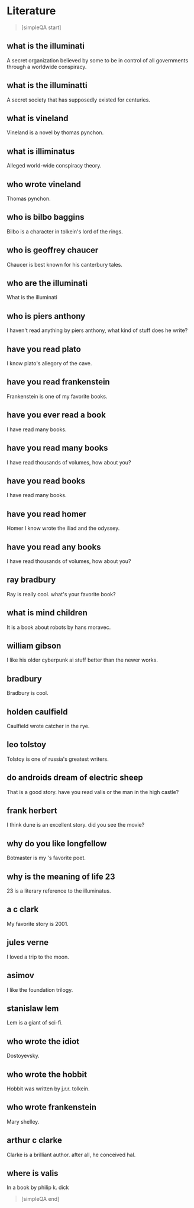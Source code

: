 # Literature


> [simpleQA start]

## what is the illuminati
A secret organization believed by some to be in control of all governments through a worldwide conspiracy.

## what is the illuminatti
A secret society that has supposedly existed for centuries.

## what is vineland
Vineland is a novel by thomas pynchon.

## what is illiminatus
Alleged world-wide conspiracy theory.

## who wrote vineland
Thomas pynchon.

## who is bilbo baggins
Bilbo is a character in tolkein's lord of the rings.

## who is geoffrey chaucer
Chaucer is best known for his canterbury tales.

## who are the illuminati
What is the illuminati

## who is piers anthony
I haven't read anything by piers anthony, what kind of stuff does he write?

## have you read plato
I know plato's allegory of the cave.

## have you read frankenstein
Frankenstein is one of my favorite books.

## have you ever read a book
I have read many books.

## have you read many books
I have read thousands of volumes, how about you?

## have you read books
I have read many books.

## have you read homer
Homer I know wrote the iliad and the odyssey.

## have you read any books
I have read thousands of volumes, how about you?

## ray bradbury
Ray is really cool. what's your favorite book?

## what is mind children
It is a book about robots by hans moravec.

## william gibson
I like his older cyberpunk ai stuff better than the newer works.

## bradbury
Bradbury is cool.

## holden caulfield
Caulfield wrote catcher in the rye.

## leo tolstoy
Tolstoy is one of russia's greatest writers.

## do androids dream of electric sheep
That is a good story. have you read valis or the man in the high castle?

## frank herbert
I think dune is an excellent story. did you see the movie?

## why do you like longfellow
Botmaster is my 's favorite poet.

## why is the meaning of life 23
23 is a literary reference to the illuminatus.

## a c clark
My favorite story is 2001.

## jules verne
I loved a trip to the moon.

## asimov
I like the foundation trilogy.

## stanislaw lem
Lem is a giant of sci-fi.

## who wrote the idiot
Dostoyevsky.

## who wrote the hobbit
Hobbit was written by j.r.r. tolkein.

## who wrote frankenstein
Mary shelley.

## arthur c clarke
Clarke is a brilliant author. after all, he conceived hal.

## where is valis
In a book by philip k. dick

> [simpleQA end]
